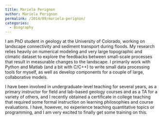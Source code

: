 ```yaml
---
title: Mariela Perignon
author: Mariela Perignon
permalink: /2014/09/mariela-perignon/
categories:
  - Biography
---
```

I am PhD student in geology at the University of Colorado, working on landscape connectivity and sediment transport during floods. My research relies heavily on numerical modeling and very large topographic and climatic dataset to explore the feedbacks between small-scale processes that result in measurable changes to the landscape. I primarily work with Python and Matlab (and a bit with C/C++) to write small data processing tools for myself, as well as develop components for a couple of large, collaborative models. 

I have been involved in undergraduate-level teaching for several years, as a primary instructor for field and lab-based geology courses and as a TA for a variety of others, and I recently obtained a certificate in college teaching that required some formal instruction on learning philosophies and course evaluations. I have, however, no experience teaching quantitative topics or programming, and I am very excited to finally get some training on this.
